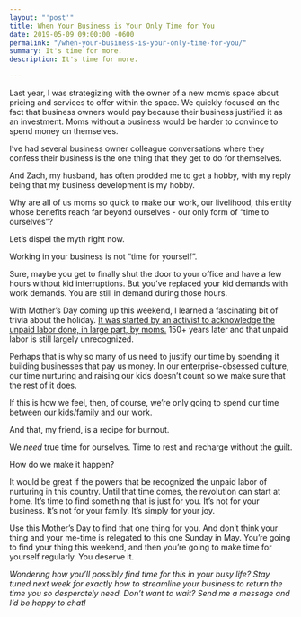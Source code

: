 ```yaml
---
layout: "'post'"
title: When Your Business is Your Only Time for You
date: 2019-05-09 09:00:00 -0600
permalink: "/when-your-business-is-your-only-time-for-you/"
summary: It's time for more.
description: It's time for more.

---
```

Last year, I was strategizing with the owner of a new mom’s space about pricing and services to offer within the space. We quickly focused on the fact that business owners would pay because their business justified it as an investment. Moms without a business would be harder to convince to spend money on themselves.

I’ve had several business owner colleague conversations where they confess their business is the one thing that they get to do for themselves.

And Zach, my husband, has often prodded me to get a hobby, with my reply being that my business development is my hobby.

Why are all of us moms so quick to make our work, our livelihood, this entity whose benefits reach far beyond ourselves - our only form of “time to ourselves”?

Let’s dispel the myth right now.

Working in your business is not “time for yourself”.

Sure, maybe you get to finally shut the door to your office and have a few hours without kid interruptions. But you’ve replaced your kid demands with work demands. You are still in demand during those hours.

With Mother’s Day coming up this weekend, I learned a fascinating bit of trivia about the holiday. [It was started by an activist to acknowledge the unpaid labor done, in large part, by moms.](https://medium.com/critical-frequency/lets-return-mother-s-day-to-its-revolutionary-roots-with-the-invisible-labor-calculator-7906e5d40bde?fbclid=IwAR3lMELLpNNkn0Auy2jfMEy8zC0V_TuxWvCtKWTlQO-P0CAATtBxUzy5E44 "Let’s Return Mother’s Day to Its Revolutionary Roots with The Invisible Labor Calculator") 150+ years later and that unpaid labor is still largely unrecognized.

Perhaps that is why so many of us need to justify our time by spending it building businesses that pay us money. In our enterprise-obsessed culture, our time nurturing and raising our kids doesn’t count so we make sure that the rest of it does.

If this is how we feel, then, of course, we’re only going to spend our time between our kids/family and our work.

And that, my friend, is a recipe for burnout.

We _need_ true time for ourselves. Time to rest and recharge without the guilt.

How do we make it happen?

It would be great if the powers that be recognized the unpaid labor of nurturing in this country. Until that time comes, the revolution can start at home. It’s time to find something that is just for you. It’s not for your business. It’s not for your family. It’s simply for your joy.

Use this Mother’s Day to find that one thing for you. And don’t think your thing and your me-time is relegated to this one Sunday in May. You’re going to find your thing this weekend, and then you’re going to make time for yourself regularly. You deserve it.

_Wondering how you’ll possibly find time for this in your busy life? Stay tuned next week for exactly how to streamline your business to return the time you so desperately need. Don’t want to wait? Send me a message and I’d be happy to chat!_